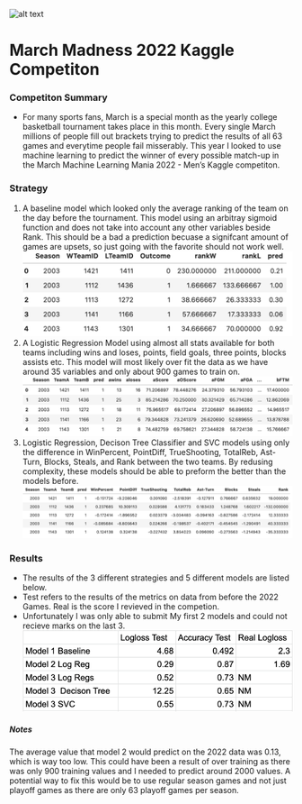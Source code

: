 ![alt text](https://upload.wikimedia.org/wikipedia/en/thumb/2/28/March_Madness_logo.svg/1200px-March_Madness_logo.svg.png)
# March Madness 2022 Kaggle Competiton
### Competiton Summary 
* For many sports fans, March is a special month as the yearly college basketball tournament takes place in this month. Every single March millions of people fill out brackets trying to predict the results of all 63 games and everytime people fail misserably. This year I looked to use machine learning to predict the winner of every possible match-up in the March Machine Learning Mania 2022 - Men’s Kaggle competiton.
### Strategy
1. A baseline model which looked only the average ranking of the team on the day before the tournament. This model using an arbitray sigmoid function and does not take into account any other variables beside Rank. This should be a bad a prediction becuase a signifcant amount of games are upsets, so just going with the favorite should not work well.
![Model1](Model1.png)
2. A Logistic Regression Model using almost all stats available for both teams including wins and loses, points, field goals, three points, blocks assists etc. This model will most likely over fit the data as we have around 35 variables and only about 900 games to train on.
![Model2](Model2.png)
3. Logistic Regression, Decison Tree Classifier and SVC models using only the difference in WinPercent, PointDiff,	TrueShooting,	TotalReb,	Ast-Turn,	Blocks,	Steals, and	Rank between the two teams. By redusing complexity, these models should be able to preform the better than the models before.
![Model3](Model3.png) 

### Results
- The results of the 3 different strategies and 5 different models are listed below. 
- Test refers to the results of the metrics on data from before the 2022 Games. Real is the score I revieved in the competion. 
- Unfortunately I was only able to submit My first 2 models and could not recieve marks on the last 3.
![MM2022R](MM2022R.png)

##### Notes
The average value that model 2 would predict on the 2022 data was 0.13, which is way too low. This could have been a result of over training as there was only 900 training values and I needed to predict around 2000 values. A potential way to fix this would be to use regular season games and not just playoff games as there are only 63 playoff games per season.



